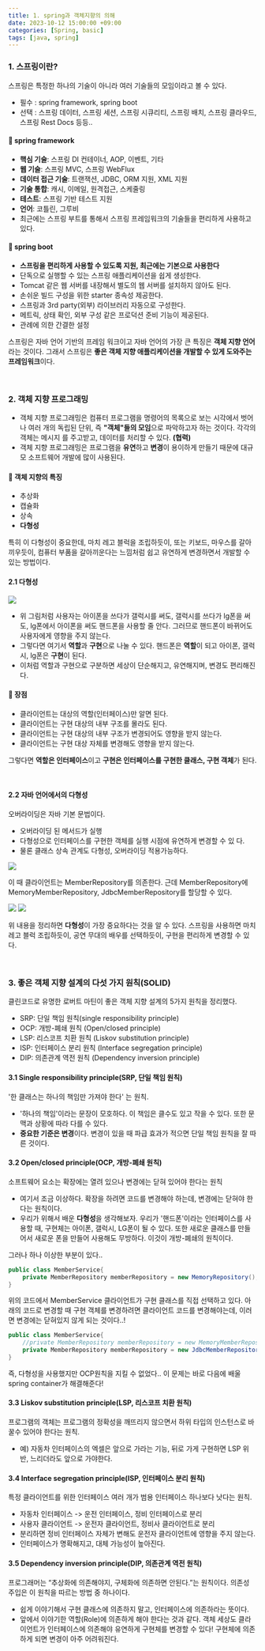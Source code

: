 ```yaml
---
title: 1. spring과 객체지향의 의해
date: 2023-10-12 15:00:00 +09:00
categories: [Spring, basic]
tags: [java, spring]
---
```


### 1. 스프링이란?

스프링은 특정한 하나의 기술이 아니라 여러 기술들의 모임이라고 볼 수 있다.

- 필수 : spring framework, spring boot
- 선택 : 스프링 데이터, 스프링 세션, 스프링 시큐리티, 스프링 배치, 스프링 클라우드, 스프링 Rest Docs 등등..

#### :pushpin: spring framework

- **핵심 기술**: 스프링 DI 컨테이너, AOP, 이벤트, 기타
- **웹 기술**: 스프링 MVC, 스프링 WebFlux
- **데이터 접근 기술**: 트랜잭션, JDBC, ORM 지원, XML 지원
- **기술 통합**: 캐시, 이메일, 원격접근, 스케줄링
- **테스트**: 스프링 기반 테스트 지원
- **언어**: 코틀린, 그루비
- 최근에는 스프링 부트를 통해서 스프링 프레임워크의 기술들을 편리하게 사용하고 있다.

#### :pushpin: spring boot

- **스프링을 편리하게 사용할 수 있도록 지원, 최근에는 기본으로 사용한다**
- 단독으로 실행할 수 있는 스프링 애플리케이션을 쉽게 생성한다.
- Tomcat 같은 웹 서버를 내장해서 별도의 웹 서버를 설치하지 않아도 된다.
- 손쉬운 빌드 구성을 위한 starter 종속성 제공한다.
- 스프링과 3rd party(외부) 라이브러리 자동으로 구성한다.
- 메트릭, 상태 확인, 외부 구성 같은 프로덕션 준비 기능이 제공된다.
- 관례에 의한 간결한 설정

스프링은 자바 언어 기반의 프레임 워크이고 자바 언어의 가장 큰 특징은 **객체 지향 언어**라는 것이다. 그래서 스프링은 **좋은 객체 지향 애플리케이션을 개발할 수 있게 도와주는 프레임워크**이다.

<br/>

### 2. 객체 지향 프로그래밍

- 객체 지향 프로그래밍은 컴퓨터 프로그램을 명령어의 목록으로 보는 시각에서 벗어나 여러 개의 독립된 단위, 즉 **"객체"들의 모임**으로 파악하고자 하는 것이다. 각각의 객체는 메시지 를 주고받고, 데이터를 처리할 수 있다. **(협력)**
- 객체 지향 프로그래밍은 프로그램을 **유연**하고 **변경**이 용이하게 만들기 때문에 대규모 소프트웨어 개발에 많이 사용된다.

#### :pushpin: 객체 지향의 특징

- 추상화
- 캡슐화
- 상속
- **다형성**

특히 이 다형성이 중요한데, 마치 레고 블럭을 조립하듯이, 또는 키보드, 마우스를 갈아 끼우듯이, 컴퓨터 부품을 갈아끼운다는 느낌처럼 쉽고 유연하게 변경하면서 개발할 수 있는 방법이다.

#### 2.1 다형성

<img src="https://private-user-images.githubusercontent.com/140701897/274562554-dd129a85-19a5-40cf-9256-998fd11db312.png?jwt=eyJhbGciOiJIUzI1NiIsInR5cCI6IkpXVCJ9.eyJpc3MiOiJnaXRodWIuY29tIiwiYXVkIjoicmF3LmdpdGh1YnVzZXJjb250ZW50LmNvbSIsImtleSI6ImtleTEiLCJleHAiOjE2OTk5NTk2NTUsIm5iZiI6MTY5OTk1OTM1NSwicGF0aCI6Ii8xNDA3MDE4OTcvMjc0NTYyNTU0LWRkMTI5YTg1LTE5YTUtNDBjZi05MjU2LTk5OGZkMTFkYjMxMi5wbmc_WC1BbXotQWxnb3JpdGhtPUFXUzQtSE1BQy1TSEEyNTYmWC1BbXotQ3JlZGVudGlhbD1BS0lBSVdOSllBWDRDU1ZFSDUzQSUyRjIwMjMxMTE0JTJGdXMtZWFzdC0xJTJGczMlMkZhd3M0X3JlcXVlc3QmWC1BbXotRGF0ZT0yMDIzMTExNFQxMDU1NTVaJlgtQW16LUV4cGlyZXM9MzAwJlgtQW16LVNpZ25hdHVyZT02ZTRhZGMzZGUzMjM1OWNiZDMzZGQ1ZGYzMWU3NzhkZmIyNDEwMGEzNjYyYjQwYjEwNmFhMzJmOGRiNzg4YzBhJlgtQW16LVNpZ25lZEhlYWRlcnM9aG9zdCZhY3Rvcl9pZD0wJmtleV9pZD0wJnJlcG9faWQ9MCJ9.3w5vBziM69a1NzifuQBIpd4S3ZLThSbjhWz9T7favYE">

- 위 그림처럼 사용자는 아이폰을 쓰다가 갤럭시를 써도, 갤럭시를 쓰다가 lg폰을 써도, lg폰에서 아이폰을 써도 핸드폰을 사용할 줄 안다. 그러므로 핸드폰이 바뀌어도 사용자에게 영향을 주지 않는다.
- 그렇다면 여기서 **역할**과 **구현**으로 나눌 수 있다. 핸드폰은 **역할**이 되고 아이폰, 갤럭시, lg폰은 **구현**이 된다.
- 이처럼 역할과 구현으로 구분하면 세상이 단순해지고, 유연해지며, 변경도 편리해진다.

#### :pushpin: 장점

- 클라이언트는 대상의 역할(인터페이스)만 알면 된다.
- 클라이언트는 구현 대상의 내부 구조를 몰라도 된다.
- 클라이언트는 구현 대상의 내부 구조가 변경되어도 영향을 받지 않는다.
- 클라이언트는 구현 대상 자체를 변경해도 영향을 받지 않는다.

그렇다면 **역할은 인터페이스**이고 **구현은 인터페이스를 구현한 클래스, 구현 객체**가 된다.

<br/>

#### 2.2 자바 언어에서의 다형성

오버라이딩은 자바 기본 문법이다.

- 오버라이딩 된 메서드가 실행
- 다형성으로 인터페이스를 구현한 객체를 실행 시점에 유연하게 변경할 수 있
  다.
- 물론 클래스 상속 관계도 다형성, 오버라이딩 적용가능하다.

<img src="https://private-user-images.githubusercontent.com/140701897/274569596-c978b81a-202d-4449-ab9e-39e7a2b0db6f.png?jwt=eyJhbGciOiJIUzI1NiIsInR5cCI6IkpXVCJ9.eyJpc3MiOiJnaXRodWIuY29tIiwiYXVkIjoicmF3LmdpdGh1YnVzZXJjb250ZW50LmNvbSIsImtleSI6ImtleTEiLCJleHAiOjE2OTk5NTk3MTUsIm5iZiI6MTY5OTk1OTQxNSwicGF0aCI6Ii8xNDA3MDE4OTcvMjc0NTY5NTk2LWM5NzhiODFhLTIwMmQtNDQ0OS1hYjllLTM5ZTdhMmIwZGI2Zi5wbmc_WC1BbXotQWxnb3JpdGhtPUFXUzQtSE1BQy1TSEEyNTYmWC1BbXotQ3JlZGVudGlhbD1BS0lBSVdOSllBWDRDU1ZFSDUzQSUyRjIwMjMxMTE0JTJGdXMtZWFzdC0xJTJGczMlMkZhd3M0X3JlcXVlc3QmWC1BbXotRGF0ZT0yMDIzMTExNFQxMDU2NTVaJlgtQW16LUV4cGlyZXM9MzAwJlgtQW16LVNpZ25hdHVyZT1hNDczMGRmMTU5NjNlNzE5ZWIxMWFlOGJkZjI3MDQ4YjY5NjhiNTUxYmU5NWRjMDExYTlmYzE3MmE5NmExNmY3JlgtQW16LVNpZ25lZEhlYWRlcnM9aG9zdCZhY3Rvcl9pZD0wJmtleV9pZD0wJnJlcG9faWQ9MCJ9.Jav_cwLEgWTfsmqATwtBMtTyBP4Rgw6Xv5Kw2mdbyF8">

이 때 클라이언트는 MemberRepository를 의존한다. 근데 MemberRepository에 MemoryMemberRepository, JdbcMemberRepository를 할당할 수 있다.

<img src="https://private-user-images.githubusercontent.com/140701897/274569596-c978b81a-202d-4449-ab9e-39e7a2b0db6f.png?jwt=eyJhbGciOiJIUzI1NiIsInR5cCI6IkpXVCJ9.eyJpc3MiOiJnaXRodWIuY29tIiwiYXVkIjoicmF3LmdpdGh1YnVzZXJjb250ZW50LmNvbSIsImtleSI6ImtleTEiLCJleHAiOjE2OTk5NTk3MTYsIm5iZiI6MTY5OTk1OTQxNiwicGF0aCI6Ii8xNDA3MDE4OTcvMjc0NTY5NTk2LWM5NzhiODFhLTIwMmQtNDQ0OS1hYjllLTM5ZTdhMmIwZGI2Zi5wbmc_WC1BbXotQWxnb3JpdGhtPUFXUzQtSE1BQy1TSEEyNTYmWC1BbXotQ3JlZGVudGlhbD1BS0lBSVdOSllBWDRDU1ZFSDUzQSUyRjIwMjMxMTE0JTJGdXMtZWFzdC0xJTJGczMlMkZhd3M0X3JlcXVlc3QmWC1BbXotRGF0ZT0yMDIzMTExNFQxMDU2NTZaJlgtQW16LUV4cGlyZXM9MzAwJlgtQW16LVNpZ25hdHVyZT02MGRmMTM0MzJmODFmN2NjY2M4ZmQ4NWVkZjIwOWFhODk4ZGE5ZTBlZDc1MzlkODZmYmNhZTMxZDljNjQxMTBkJlgtQW16LVNpZ25lZEhlYWRlcnM9aG9zdCZhY3Rvcl9pZD0wJmtleV9pZD0wJnJlcG9faWQ9MCJ9.uUgf9y_AnM2IIHn3q1a-v68KFVbGCS1m2tOHSK64Fvw">

<img src="https://private-user-images.githubusercontent.com/140701897/274570528-ecd6ca66-773d-4a17-9d52-5157aceec794.png?jwt=eyJhbGciOiJIUzI1NiIsInR5cCI6IkpXVCJ9.eyJpc3MiOiJnaXRodWIuY29tIiwiYXVkIjoicmF3LmdpdGh1YnVzZXJjb250ZW50LmNvbSIsImtleSI6ImtleTEiLCJleHAiOjE2OTk5NTk3NTYsIm5iZiI6MTY5OTk1OTQ1NiwicGF0aCI6Ii8xNDA3MDE4OTcvMjc0NTcwNTI4LWVjZDZjYTY2LTc3M2QtNGExNy05ZDUyLTUxNTdhY2VlYzc5NC5wbmc_WC1BbXotQWxnb3JpdGhtPUFXUzQtSE1BQy1TSEEyNTYmWC1BbXotQ3JlZGVudGlhbD1BS0lBSVdOSllBWDRDU1ZFSDUzQSUyRjIwMjMxMTE0JTJGdXMtZWFzdC0xJTJGczMlMkZhd3M0X3JlcXVlc3QmWC1BbXotRGF0ZT0yMDIzMTExNFQxMDU3MzZaJlgtQW16LUV4cGlyZXM9MzAwJlgtQW16LVNpZ25hdHVyZT03NWNhMmFkNjM4ZWQ0Yzg5OWQzMTQwZGJlNzQ3ZDgzMGU3MjBhNTk4ODY0Y2I1ZDc1ODc1YjcwMGZlNmQxZDRmJlgtQW16LVNpZ25lZEhlYWRlcnM9aG9zdCZhY3Rvcl9pZD0wJmtleV9pZD0wJnJlcG9faWQ9MCJ9.xyk_mat_1EqzMai6utFAdAVEp7L4O0mfCRKAI-mKSsc">

위 내용을 정리하면 **다형성**이 가장 중요하다는 것을 알 수 있다. 스프링을 사용하면 마치 레고 블럭 조립하듯이, 공연 무대의 배우를 선택하듯이, 구현을 편리하게 변경할 수 있다.

<br/>

### 3. 좋은 객체 지향 설계의 다섯 가지 원칙(SOLID)

클린코드로 유명한 로버트 마틴이 좋은 객체 지향 설계의 5가지 원칙을 정리했다.

- SRP: 단일 책임 원칙(single responsibility principle)
- OCP: 개방-폐쇄 원칙 (Open/closed principle)
- LSP: 리스코프 치환 원칙 (Liskov substitution principle)
- ISP: 인터페이스 분리 원칙 (Interface segregation principle)
- DIP: 의존관계 역전 원칙 (Dependency inversion principle)

#### 3.1 Single responsibility principle(SRP, 단일 책임 원칙)

'한 클래스는 하나의 책임만 가져야 한다' 는 원칙.

- '하나의 책임'이라는 문장이 모호하다. 이 책임은 클수도 있고 작을 수 있다. 또한 문맥과 상황에 따라 다를 수 있다.
- **중요한 기준은 변경**이다. 변경이 있을 때 파급 효과가 적으면 단일 책임 원칙을 잘 따른 것이다.

#### 3.2 Open/closed principle(OCP, 개방-폐쇄 원칙)

소프트웨어 요소는 확장에는 열려 있으나 변경에는 닫혀 있어야 한다는 원칙

- 여기서 조금 이상하다. 확장을 하려면 코드를 변경해야 하는데, 변경에는 닫혀야 한다는 원칙이다.
- 우리가 위해서 배운 **다형성**을 생각해보자. 우리가 '핸드폰'이라는 인터페이스를 사용할 때, 구현체는 아이폰, 갤럭시, LG폰이 될 수 있다. 또한 새로운 클래스를 만들어서 새로운 폰을 만들어 사용해도 무방하다. 이것이 개방-폐쇄의 원칙이다.

그러나 하나 이상한 부분이 있다..

```java
public class MemberService{
    private MemberRepository memberRepository = new MemoryRepository();
}
```

위의 코드에서 MemberService 클라이언트가 구현 클래스를 직접 선택하고 있다. 아래의 코드로 변경할 때 구현 객체를 변경하려면 클라이언트 코드를 변경해야는데, 이러면 변경에는 닫혀있지 않게 되는 것이다..!

```java
public class MemberService{
    //private MemberRepository memberRepository = new MemoryMemberRepository();
    private MemberRepository memberRepository = new JdbcMemberRepository();
}
```

즉, 다형성을 사용했지만 OCP원칙을 지킬 수 없었다.. 이 문제는 바로 다음에 배울 spring container가 해결해준다!

#### 3.3 Liskov substitution principle(LSP, 리스코프 치환 원칙)

프로그램의 객체는 프로그램의 정확성을 깨뜨리지 않으면서 하위 타입의 인스턴스로 바꿀수 있어야 한다는 원칙.

- 예) 자동차 인터페이스의 엑셀은 앞으로 가라는 기능, 뒤로 가게 구현하면 LSP 위반, 느리더라도 앞으로 가야한다.

#### 3.4 Interface segregation principle(ISP, 인터페이스 분리 원칙)

특정 클라이언트를 위한 인터페이스 여러 개가 범용 인터페이스 하나보다 낫다는 원칙.

- 자동차 인터페이스 -> 운전 인터페이스, 정비 인터페이스로 분리
- 사용자 클라이언트 -> 운전자 클라이언트, 정비사 클라이언트로 분리
- 분리하면 정비 인터페이스 자체가 변해도 운전자 클라이언트에 영향을 주지 않는다.
- 인터페이스가 명확해지고, 대체 가능성이 높아진다.

#### 3.5 Dependency inversion principle(DIP, 의존관계 역전 원칙)

프로그래머는 “추상화에 의존해야지, 구체화에 의존하면 안된다.”는 원칙이다. 의존성 주입은 이 원칙을 따르는 방법 중 하나이다.

- 쉽게 이야기해서 구현 클래스에 의존하지 말고, 인터페이스에 의존하라는 뜻이다.
- 앞에서 이야기한 역할(Role)에 의존하게 해야 한다는 것과 같다. 객체 세상도 클라이언트가 인터페이스에 의존해야 유연하게 구현체를 변경할 수 있다! 구현체에 의존하게 되면 변경이 아주 어려워진다.
